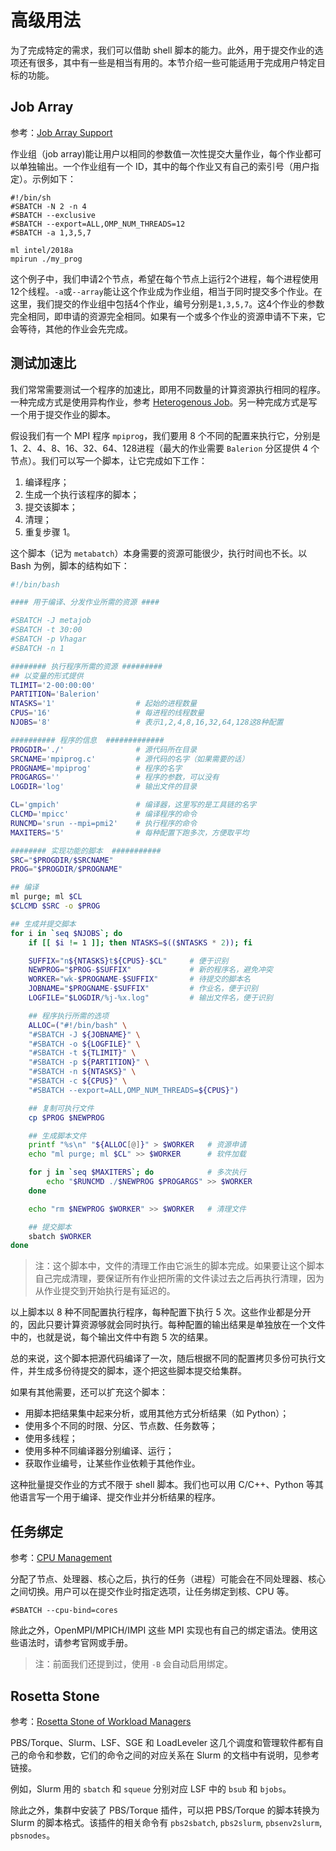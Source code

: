 # 高级用法

为了完成特定的需求，我们可以借助 shell 脚本的能力。此外，用于提交作业的选项还有很多，其中有一些是相当有用的。本节介绍一些可能适用于完成用户特定目标的功能。

## Job Array

参考：[Job Array Support](https://slurm.schedmd.com/job_array.html)

作业组（job array)能让用户以相同的参数值一次性提交大量作业，每个作业都可以单独输出。一个作业组有一个 ID，其中的每个作业又有自己的索引号（用户指定）。示例如下：

```
#!/bin/sh
#SBATCH -N 2 -n 4
#SBATCH --exclusive
#SBATCH --export=ALL,OMP_NUM_THREADS=12
#SBATCH -a 1,3,5,7

ml intel/2018a
mpirun ./my_prog
```
这个例子中，我们申请2个节点，希望在每个节点上运行2个进程，每个进程使用12个线程。`-a`或`--array`能让这个作业成为作业组，相当于同时提交多个作业。在这里，我们提交的作业组中包括4个作业，编号分别是`1,3,5,7`。这4个作业的参数完全相同，即申请的资源完全相同。如果有一个或多个作业的资源申请不下来，它会等待，其他的作业会先完成。

## 测试加速比

我们常常需要测试一个程序的加速比，即用不同数量的计算资源执行相同的程序。一种完成方式是使用异构作业，参考 [Heterogenous Job](https://slurm.schedmd.com/heterogeneous_jobs.html)。另一种完成方式是写一个用于提交作业的脚本。

假设我们有一个 MPI 程序 `mpiprog`，我们要用 8 个不同的配置来执行它，分别是 1、2、4、8、16、32、64、128进程（最大的作业需要 `Balerion` 分区提供 4 个节点）。我们可以写一个脚本，让它完成如下工作：

1. 编译程序；
1. 生成一个执行该程序的脚本；
1. 提交该脚本；
1. 清理；
1. 重复步骤 1。

这个脚本（记为 `metabatch`）本身需要的资源可能很少，执行时间也不长。以 Bash 为例，脚本的结构如下：

```bash
#!/bin/bash

#### 用于编译、分发作业所需的资源 ####

#SBATCH -J metajob
#SBATCH -t 30:00
#SBATCH -p Vhagar
#SBATCH -n 1

######## 执行程序所需的资源 #########
## 以变量的形式提供
TLIMIT='2-00:00:00'
PARTITION='Balerion'
NTASKS='1'                  # 起始的进程数量
CPUS='16'                   # 每进程的线程数量
NJOBS='8'                   # 表示1,2,4,8,16,32,64,128这8种配置

########## 程序的信息  #############
PROGDIR='./'                # 源代码所在目录
SRCNAME='mpiprog.c'         # 源代码的名字（如果需要的话）
PROGNAME='mpiprog'          # 程序的名字
PROGARGS=''                 # 程序的参数，可以没有
LOGDIR='log'                # 输出文件的目录

CL='gmpich'                 # 编译器，这里写的是工具链的名字
CLCMD='mpicc'               # 编译程序的命令
RUNCMD='srun --mpi=pmi2'    # 执行程序的命令
MAXITERS='5'                # 每种配置下跑多次，方便取平均

######## 实现功能的脚本  ###########
SRC="$PROGDIR/$SRCNAME"
PROG="$PROGDIR/$PROGNAME"

## 编译
ml purge; ml $CL
$CLCMD $SRC -o $PROG

## 生成并提交脚本
for i in `seq $NJOBS`; do
    if [[ $i != 1 ]]; then NTASKS=$(($NTASKS * 2)); fi

    SUFFIX="n${NTASKS}t${CPUS}-$CL"     # 便于识别
    NEWPROG="$PROG-$SUFFIX"             # 新的程序名，避免冲突
    WORKER="wk-$PROGNAME-$SUFFIX"       # 待提交的脚本名
    JOBNAME="$PROGNAME-$SUFFIX"         # 作业名，便于识别
    LOGFILE="$LOGDIR/%j-%x.log"         # 输出文件名，便于识别

    ## 程序执行所需的选项
    ALLOC=("#!/bin/bash" \
    "#SBATCH -J ${JOBNAME}" \
    "#SBATCH -o ${LOGFILE}" \
    "#SBATCH -t ${TLIMIT}" \
    "#SBATCH -p ${PARTITION}" \
    "#SBATCH -n ${NTASKS}" \
    "#SBATCH -c ${CPUS}" \
    "#SBATCH --export=ALL,OMP_NUM_THREADS=${CPUS}")

    ## 复制可执行文件
    cp $PROG $NEWPROG

    ## 生成脚本文件
    printf "%s\n" "${ALLOC[@]}" > $WORKER   # 资源申请
    echo "ml purge; ml $CL" >> $WORKER      # 软件加载

    for j in `seq $MAXITERS`; do            # 多次执行
        echo "$RUNCMD ./$NEWPROG $PROGARGS" >> $WORKER
    done

    echo "rm $NEWPROG $WORKER" >> $WORKER   # 清理文件

    ## 提交脚本
    sbatch $WORKER
done
```
> 注：这个脚本中，文件的清理工作由它派生的脚本完成。如果要让这个脚本自己完成清理，要保证所有作业把所需的文件读过去之后再执行清理，因为从作业提交到开始执行是有延迟的。

以上脚本以 8 种不同配置执行程序，每种配置下执行 5 次。这些作业都是分开的，因此只要计算资源够就会同时执行。每种配置的输出结果是单独放在一个文件中的，也就是说，每个输出文件中有跑 5 次的结果。

总的来说，这个脚本把源代码编译了一次，随后根据不同的配置拷贝多份可执行文件，并生成多份待提交的脚本，逐个把这些脚本提交给集群。

如果有其他需要，还可以扩充这个脚本：

- 用脚本把结果集中起来分析，或用其他方式分析结果（如 Python）；
- 使用多个不同的时限、分区、节点数、任务数等；
- 使用多线程；
- 使用多种不同编译器分别编译、运行；
- 获取作业编号，让某些作业依赖于其他作业。

这种批量提交作业的方式不限于 shell 脚本。我们也可以用 C/C++、Python 等其他语言写一个用于编译、提交作业并分析结果的程序。

## 任务绑定

参考：[CPU Management](https://slurm.schedmd.com/cpu_management.html)

分配了节点、处理器、核心之后，执行的任务（进程）可能会在不同处理器、核心之间切换。用户可以在提交作业时指定选项，让任务绑定到核、CPU 等。

```
#SBATCH --cpu-bind=cores
```

除此之外，OpenMPI/MPICH/IMPI 这些 MPI 实现也有自己的绑定语法。使用这些语法时，请参考官网或手册。

> 注：前面我们还提到过，使用 `-B` 会自动启用绑定。

## Rosetta Stone

参考：[Rosetta Stone of Workload Managers](https://slurm.schedmd.com/rosetta.html)

PBS/Torque、Slurm、LSF、SGE 和 LoadLeveler 这几个调度和管理软件都有自己的命令和参数，它们的命令之间的对应关系在 Slurm 的文档中有说明，见参考链接。

例如，Slurm 用的 `sbatch` 和 `squeue` 分别对应 LSF 中的 `bsub` 和 `bjobs`。

除此之外，集群中安装了 PBS/Torque 插件，可以把 PBS/Torque 的脚本转换为 Slurm 的脚本格式。该插件的相关命令有 `pbs2sbatch`, `pbs2slurm`, `pbsenv2slurm`, `pbsnodes`。
